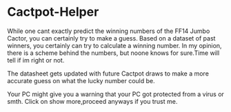 # Cactpot-Helper
While one cant exactly predict the winning numbers of the FF14 Jumbo Cactor, you can certainly try to make a guess.
Based on a dataset of past winners, you certainly can try to calculate a winning number. In my opinion, there is a scheme behind the numbers, 
but noone knows for sure.Time will tell if im right or not.

The datasheet gets updated with future Cactpot draws to make a more accurate guess on what the lucky number could be.

Your PC might give you a warning that your PC got protected from a virus or smth.
Click on show more,proceed anyways if you trust me.
